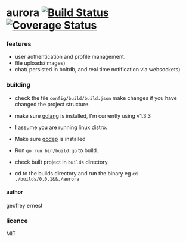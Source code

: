 # aurora [![Build Status](https://drone.io/github.com/gernest/aurora/status.png)](https://drone.io/github.com/gernest/aurora/latest)[![Coverage Status](https://coveralls.io/repos/gernest/aurora/badge.svg?branch=master)](https://coveralls.io/r/gernest/aurora?branch=master)

### features
* user authentication and profile management.
* file uploads(images)
* chat( persisted in boltdb, and real time notification via websockets)


### building
* check the file `config/build/build.json` make changes if you have changed the
  project structure.
* make sure [golang](https://golang.org/) is installed, I'm currently using v1.3.3
* I assume you are running linux distro.
* Make sure [godep](https://github.com/tools/godep) is installed

* Run   `go run bin/build.go` to build.

* check built project in `builds` directory.

* cd to the builds directory and run the binary eg `cd ./builds/0.0.1&&./aurora`

    
#### author
geofrey ernest

### licence
MIT